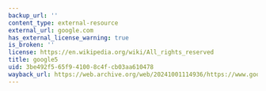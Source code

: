 ```yaml
---
backup_url: ''
content_type: external-resource
external_url: google.com
has_external_license_warning: true
is_broken: ''
license: https://en.wikipedia.org/wiki/All_rights_reserved
title: google5
uid: 3be492f5-65f9-4100-8c4f-cb03aa610478
wayback_url: https://web.archive.org/web/20241001114936/https://www.google.com/
---
```

